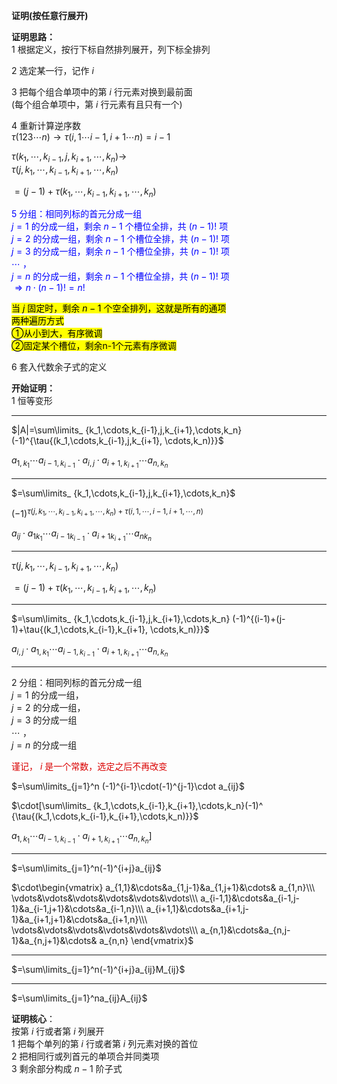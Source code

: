 **证明(按任意行展开)**  
  
**证明思路：**  
1 根据定义，按行下标自然排列展开，列下标全排列  
  
2 选定某一行，记作 $i$   
  
3 把每个组合单项中的第 $i$ 行元素对换到最前面  
(每个组合单项中，第 $i$ 行元素有且只有一个)  
  
4 重新计算逆序数  
 $\tau{(123\cdots n)}\to  
\tau{(i,1\cdots i-1,i+1\cdots n)}=i-1$   
  
 $\tau{(k_1,\cdots,k_{i-1},j,k_{i+1},\cdots,k_n)}\to$   
 $\tau{(j,k_1,\cdots,k_{i-1},k_{i+1},\cdots,k_n)}$   
  
 $=(j-1)  
+\tau{(k_1,\cdots,k_{i-1},k_{i+1},\cdots,k_n)}$   
  
<font color=blue>5 分组：相同列标的首元分成一组  
 $j=1$ 的分成一组，剩余 $n-1$ 个槽位全排，共 $(n-1)!$ 项  
 $j=2$ 的分成一组，剩余 $n-1$ 个槽位全排，共 $(n-1)!$ 项  
 $j=3$ 的分成一组，剩余 $n-1$ 个槽位全排，共 $(n-1)!$ 项  
 $\cdots$ ，  
 $j=n$ 的分成一组，剩余 $n-1$ 个槽位全排，共 $(n-1)!$ 项  
 $\Rightarrow n\cdot(n-1)!=n!$ </font>  
  
<mark>当 $j$ 固定时，剩余 $n-1$ 个空全排列，这就是所有的通项</mark>  
<mark>两种遍历方式</mark>  
<mark>①从小到大，有序微调</mark>  
<mark>②固定某个槽位，剩余n-1个元素有序微调</mark>  
  
6 套入代数余子式的定义  
  
**开始证明：**  
1 恒等变形  
  
---  
  
 $|A|=\sum\limits_  
{k_1,\cdots,k_{i-1},j,k_{i+1},\cdots,k_n}(-1)^{\tau{(k_1,\cdots,k_{i-1},j,k_{i+1},  
\cdots,k_n)}}$   
  
 $a_{1,k_1}\cdots a_{i-1,k_{i-1}}\cdot a_{i,j}\cdot a_{i+1,k_{i+1}}\cdots a_{n,k_n}$   
  
---  
  
 $=\sum\limits_  
{k_1,\cdots,k_{i-1},j,k_{i+1},\cdots,k_n}$   
  
 $(-1)^{\tau{(j,k_1,\cdots,k_{i-1},k_{i+1},\cdots,k_n)}  
+\tau{(i,1,\cdots,i-1,i+1,\cdots,n)}}$   
  
 $a_{ij}\cdot a_{1k_1}\cdots a_{i-1k_{i-1}}\cdot a_{i+1k_{i+1}}\cdots a_{nk_n}$   
  
---  
  
 $\tau{(j,k_1,\cdots,k_{i-1},k_{i+1},\cdots,k_n)}$   
  
 $=(j-1)+\tau{(k_1,\cdots,k_{i-1},k_{i+1},  
\cdots,k_n)}$   
  
---  
  
 $=\sum\limits_  
{k_1,\cdots,k_{i-1},j,k_{i+1},\cdots,k_n}  
(-1)^{(i-1)+(j-1)+\tau{(k_1,\cdots,k_{i-1},k_{i+1},  
\cdots,k_n)}}$   
  
 $a_{i,j}\cdot a_{1,k_1}\cdots a_{i-1,k_{i-1}}\cdot a_{i+1,k_{i+1}}\cdots a_{n,k_n}$   
  
---  
  
2 分组：相同列标的首元分成一组  
 $j=1$ 的分成一组，  
 $j=2$ 的分成一组，  
 $j=3$ 的分成一组  
 $\cdots$ ，  
 $j=n$ 的分成一组  
  
<font color=dark>谨记， $i$ 是一个常数，选定之后不再改变</font>  
  
 $=\sum\limits_{j=1}^n  
(-1)^{i-1}\cdot(-1)^{j-1}\cdot a_{ij}$   
  
 $\cdot[\sum\limits_  
{k_1,\cdots,k_{i-1},k_{i+1},\cdots,k_n}(-1)^  
{\tau{(k_1,\cdots,k_{i-1},k_{i+1},\cdots,k_n)}}$   
  
 $a_{1,k_1}\cdots a_{i-1,k_{i-1}}\cdot a_{i+1,k_{i+1}}\cdots a_{n,k_n}]$   
  
---  
  
 $=\sum\limits_{j=1}^n(-1)^{i+j}a_{ij}$   
  
 $\cdot\begin{vmatrix}  
a_{1,1}&\cdots&a_{1,j-1}&a_{1,j+1}&\cdots&  
a_{1,n}\\\   
\vdots&\vdots&\vdots&\vdots&\vdots&\vdots\\\   
a_{i-1,1}&\cdots&a_{i-1,j-1}&a_{i-1,j+1}&\cdots&a_{i-1,n}\\\   
a_{i+1,1}&\cdots&a_{i+1,j-1}&a_{i+1,j+1}&\cdots&a_{i+1,n}\\\   
\vdots&\vdots&\vdots&\vdots&\vdots&\vdots\\\   
a_{n,1}&\cdots&a_{n,j-1}&a_{n,j+1}&\cdots&  
a_{n,n}  
\end{vmatrix}$   
  
---  
  
 $=\sum\limits_{j=1}^n(-1)^{i+j}a_{ij}M_{ij}$   
  
---  
  
 $=\sum\limits_{j=1}^na_{ij}A_{ij}$   
  
**证明核心**：  
按第 $i$ 行或者第 $i$ 列展开  
1 把每个单列的第 $i$ 行或者第 $i$ 列元素对换的首位  
2 把相同行或列首元的单项合并同类项  
3 剩余部分构成 $n-1$ 阶子式  
